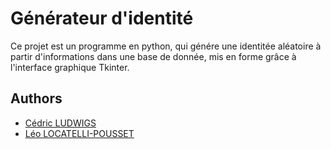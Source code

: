 
# Générateur d'identité

Ce projet est un programme en python, qui génére une identitée aléatoire à partir d'informations dans une base de donnée, mis en forme grâce à l'interface graphique Tkinter.
 


## Authors

- [Cédric LUDWIGS](https://www.github.com/asticotboy)
- [Léo LOCATELLI-POUSSET](https://www.github.com/endeurnight)


